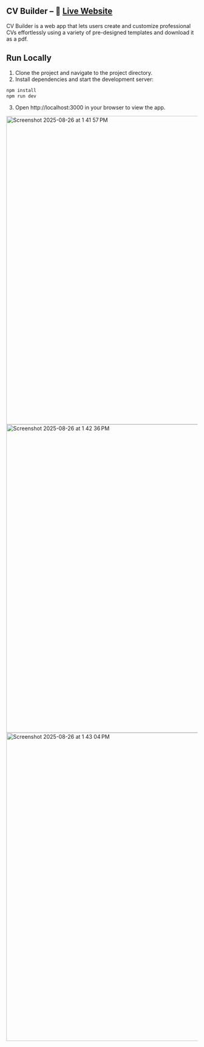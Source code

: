 ## CV Builder – :rocket: [Live Website](https://cv-builder-online.vercel.app/)
CV Builder is a web app that lets users create and customize professional CVs effortlessly using a variety of pre-designed templates and download it as a pdf.

## Run Locally
1. Clone the project and navigate to the project directory.
2. Install dependencies and start the development server:

```bash
npm install
npm run dev
```
3. Open http://localhost:3000 in your browser to view the app.

<img width="1440" height="810" alt="Screenshot 2025-08-26 at 1 41 57 PM" src="https://github.com/user-attachments/assets/3e67aa49-32a0-4b61-9a94-c7c4925f2113" />
<img width="1424" height="810" alt="Screenshot 2025-08-26 at 1 42 36 PM" src="https://github.com/user-attachments/assets/57168b49-5693-47c0-b498-06dcc6d0d9b5" />
<img width="1423" height="810" alt="Screenshot 2025-08-26 at 1 43 04 PM" src="https://github.com/user-attachments/assets/be76d9b0-32a4-4980-a829-9f86392a8ede" />

